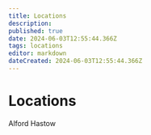 ```yaml
---
title: Locations
description: 
published: true
date: 2024-06-03T12:55:44.366Z
tags: locations
editor: markdown
dateCreated: 2024-06-03T12:55:44.366Z
---
```


# Locations

Alford
Hastow
